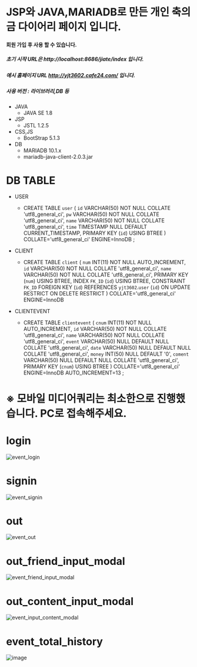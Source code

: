 # JSP와 JAVA,MARIADB로 만든 개인 축의금 다이어리 페이지 입니다.
#### 회원 가입 후 사용 할 수 있습니다.
##### 초기 시작 URL은 http://localhost:8686/jiate/index 입니다.
##### 예시 홈페이지 URL http://yjt3602.cafe24.com/ 입니다.
##### 사용 버전 : 라이브러리,DB 등

+ JAVA
  + JAVA SE 1.8
+ JSP
  + JSTL 1.2.5
+ CSS,JS
  + BootStrap 5.1.3
+ DB
  + MARIADB 10.1.x
  + mariadb-java-client-2.0.3.jar

# DB TABLE

+ USER
  + CREATE TABLE `user` (
	`id` VARCHAR(50) NOT NULL COLLATE 'utf8_general_ci',
	`pw` VARCHAR(50) NOT NULL COLLATE 'utf8_general_ci',
	`name` VARCHAR(50) NOT NULL COLLATE 'utf8_general_ci',
	`time` TIMESTAMP NULL DEFAULT CURRENT_TIMESTAMP,
	PRIMARY KEY (`id`) USING BTREE
)
COLLATE='utf8_general_ci'
ENGINE=InnoDB
;

+ CLIENT
  + CREATE TABLE `client` (
	`num` INT(11) NOT NULL AUTO_INCREMENT,
	`id` VARCHAR(50) NOT NULL COLLATE 'utf8_general_ci',
	`name` VARCHAR(50) NOT NULL COLLATE 'utf8_general_ci',
	PRIMARY KEY (`num`) USING BTREE,
	INDEX `FK_ID` (`id`) USING BTREE,
	CONSTRAINT `FK_ID` FOREIGN KEY (`id`) REFERENCES `yjt3602`.`user` (`id`) ON UPDATE RESTRICT ON DELETE RESTRICT
)
COLLATE='utf8_general_ci'
ENGINE=InnoDB

+ CLIENTEVENT
  + CREATE TABLE `clientevent` (
	`cnum` INT(11) NOT NULL AUTO_INCREMENT,
	`id` VARCHAR(50) NOT NULL COLLATE 'utf8_general_ci',
	`name` VARCHAR(50) NOT NULL COLLATE 'utf8_general_ci',
	`event` VARCHAR(50) NULL DEFAULT NULL COLLATE 'utf8_general_ci',
	`date` VARCHAR(50) NULL DEFAULT NULL COLLATE 'utf8_general_ci',
	`money` INT(50) NULL DEFAULT '0',
	`coment` VARCHAR(50) NULL DEFAULT NULL COLLATE 'utf8_general_ci',
	PRIMARY KEY (`cnum`) USING BTREE
)
COLLATE='utf8_general_ci'
ENGINE=InnoDB
AUTO_INCREMENT=13
;



  
# **※ 모바일 미디어쿼리는 최소한으로 진행했습니다. PC로 접속해주세요.**
# login
![event_login](https://user-images.githubusercontent.com/84373336/163759935-9debf425-44d4-403b-b727-417a8f7f29b4.jpg)

# signin
![event_signin](https://user-images.githubusercontent.com/84373336/163760022-cfdcf2ab-43ea-4f5c-a027-a3e23d407bd8.jpg)

# out
![event_out](https://user-images.githubusercontent.com/84373336/163760146-7de97da2-c0ad-46c1-a1e7-148f9002581a.jpg)

# out_friend_input_modal
![event_friend_input_modal](https://user-images.githubusercontent.com/84373336/163760447-f07a2ac6-fa73-499a-950c-47e852ee3e78.jpg)

# out_content_input_modal
![event_input_content_modal](https://user-images.githubusercontent.com/84373336/163760681-73d9c4fc-51d0-4e37-a92b-46798cd25b56.jpg)

# event_total_history
![image](https://user-images.githubusercontent.com/84373336/163820533-7b0a8709-8907-4dc6-963c-fe2692bf5166.png)
